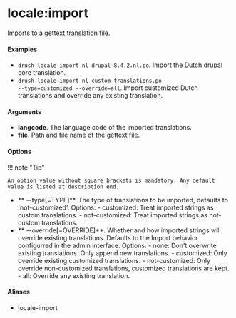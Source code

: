 # locale:import

Imports to a gettext translation file.

#### Examples

- <code>drush locale-import nl drupal-8.4.2.nl.po</code>. Import the Dutch drupal core translation.
- <code>drush locale-import nl custom-translations.po --type=customized --override=all</code>. Import customized Dutch translations and override any existing translation.

#### Arguments

- **langcode**. The language code of the imported translations.
- **file**. Path and file name of the gettext file.

#### Options

!!! note "Tip"

    An option value without square brackets is mandatory. Any default value is listed at description end.

- ** --type[=TYPE]**. The type of translations to be imported, defaults to 'not-customized'. Options: - customized: Treat imported strings as custom translations. - not-customized: Treat imported strings as not-custom translations.
- ** --override[=OVERRIDE]**. Whether and how imported strings will override existing translations. Defaults to the Import behavior configurred in the admin interface. Options: - none: Don't overwrite existing translations. Only append new translations. - customized: Only override existing customized translations. - not-customized: Only override non-customized translations, customized translations are kept. - all: Override any existing translation.

#### Aliases

- locale-import

